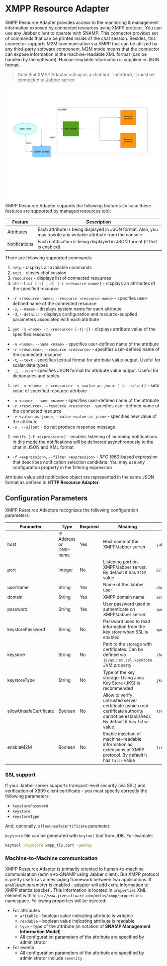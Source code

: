 XMPP Resource Adapter
====
XMPP Resource Adapter provides access to the monitoring & management information exposed by connected resources using XMPP protocol. You can use any Jabber client to operate with SNAMP. This connector provides set of commands that can be printed inside of the chat session. Besides, this connector supports M2M communication via XMPP that can be utilized by any third-party software component. M2M mode means that the connector can expose information in the machine-readable XML format (can be handled by the software). Human-readable information is supplied in JSON format.

> Note that XMPP Adapter acting as a chat bot. Therefore, it must be connected to Jabber server.

![Communication Scheme](xmpp-adapter.png)

XMPP Resource Adapter supports the following features (in case these features are supported by managed resources too):

Feature | Description
---- | ----
Attributes | Each attribute is being displayed in JSON format. Also, you may rewrite any writable attribute from the console
Notifications | Each notification is being displayed in JSON format (if that is enabled)

There are following supported commands:

1. `help` - displays all available commands
1. `exit` - closes chat session
1. `resources` - displays list of connected resources
1. `attr-list [-s] [-d] [-r <resource-name>]` - displays an attributes of the specified resource
  - `-r <resource-name>`, `--resource <resource-name>` - specifies user-defined name of the connected resource
  - `-s`, `--names` - displays system name for each attribute
  - `-d`, `--details` - displays configuration and resource-supplied parameters associated with each attribute
1. `get -n <name> -r <resource> [-t|-j]` - displays attribute value of the specified resource
  - `-n <name>`, `--name <name>` - specifies user-defined name of the attribute
  - `-r <resource>`, `--resource <resource>` - specifies user-defined name of the connected resource
  - `-t`, `--text` - specifies textual format for attribute value output. Useful for scalar data types
  - `-j`, `--json` - specifies JSON format for attribute value output. Useful for dictionaries and tables
1. `set -n <name> -r <resource> -v <value-as-json> [-s|--silent]` - sets value of specified resource attribute
  - `-n <name>`, `--name <name>` - specifies user-defined name of the attribute
  - `-r <resource>`, `--resource <resource>` - specifies user-defined name of the connected resource
  - `-v <value-as-json>`, `--value <value-as-json>` - specifies new value of the attribute
  - `-s, --silent` - do not produce response message
1. `notifs [-f <expression>]` - enables listening of incoming notifications. In this mode the notifications will be delivered asynchronously to the chat in JSON and XML format
  - `-f <expression>`, `--filter <expression>` - _RFC 1960_-based expression that describes notification selection candidate. You may use any configuration property in the filtering expression

Attribute value and notification object are represented in the same JSON format as defined in **HTTP Resource Adapter**.

## Configuration Parameters
XMPP Resource Adapters recognizes the following configuration parameters:

Parameter | Type | Required | Meaning | Example
---- | ---- | ---- | ---- | ----
host | IP Address or DNS-name | Yes | Host name of the XMPP/Jabber server | `jabber.acme.com`
port | Integer | No | Listening port on XMPP/Jabber server. By default it has `5222` value | `6733`
userName | String | Yes | Name of the Jabber user | `sheldon`
domain | String | Yes | XMPP domain name | `acme.com`
password | String | Yes | User password used to authenticate on XMPP/Jabber server | `qwerty`
keystorePassword | String | No | Password used to read information from the key store when SSL is enabled | `qwerty`
keystore | String | No | Path to the storage with certificates. Can be defined via `javax.net.ssl.keyStore` JVM property | `/home/admin/.keystore/tls.cert`
keystoreType | String | No | Type of the key storage. Using Java Key Store (JKS) is recommended | `jks`
allowUnsafeCertificate | Boolean | No | Allow to verify untrusted server certificate (which root certificate authority cannot be established). By default it has `false` value | `true`
enableM2M | Boolean | No | Enable injection of machine-readable information as extensions of XMPP protocol. By default it has `false` value | `true`

### SSL support
If your Jabber server supports transport-level security (via SSL) and verification of X509 client certificate - you must specify correctly the following parameters:

* `keystorePassword`
* `keystore`
* `keystoreType`

And, optionally, `allowUnsafeCertificate` parameter. 

`keystore` file can be generated with `keytool` tool from JDK. For example:
 
```bash
keytool -keystore xmpp_tls.cert -genkey
```

### Machine-to-Machine communication
XMPP Resource Adapter is primarily oriented to human-to-machine communication (admin-to-SNAMP using Jabber client). But XMPP protocol is pretty useful as a messaging framework between two applications. If `enableM2M` parameter is enabled - adapter will add extra information to XMPP stanza (packet). This information is located in `properties` XML element with `http://www.jivesoftware.com/xmlns/xmpp/properties` namespace. Following properties will be injected:

* For attributes
  * `writable` - boolean value indicating attribute is writable
  * `readable` - boolean value indicating attribute is readable
  * `type` - type of the attribute (in notation of **SNAMP Management Information Model**)
  * All configuration parameters of the attribute are specified by administrator
* For events
  * All configuration parameters of the attribute are specified by administrator include `severity`
